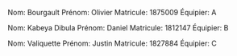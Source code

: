 Nom: Bourgault
Prénom: Olivier
Matricule: 1875009
Équipier: A

Nom: Kabeya Dibula
Prénom: Daniel
Matricule: 1812147
Équipier: B

Nom: Valiquette
Prénom: Justin
Matricule: 1827884
Équipier: C 